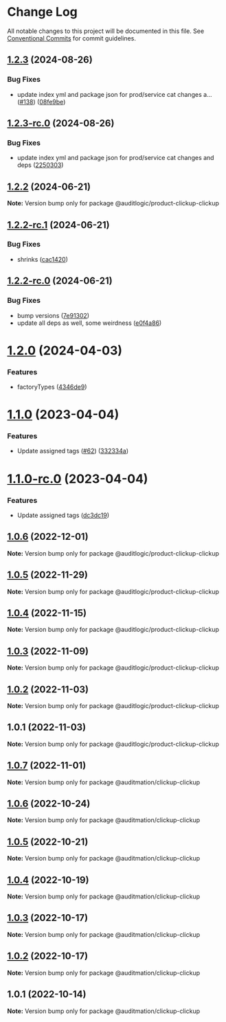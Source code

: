 # Change Log

All notable changes to this project will be documented in this file.
See [Conventional Commits](https://conventionalcommits.org) for commit guidelines.

## [1.2.3](https://github.com/auditlogic/product/compare/@auditlogic/product-clickup-clickup@1.2.2...@auditlogic/product-clickup-clickup@1.2.3) (2024-08-26)


### Bug Fixes

* update index yml and package json for prod/service cat changes a… ([#138](https://github.com/auditlogic/product/issues/138)) ([08fe9be](https://github.com/auditlogic/product/commit/08fe9beb1c8457462a19bc69caa02e6212d97e1a))





## [1.2.3-rc.0](https://github.com/auditlogic/product/compare/@auditlogic/product-clickup-clickup@1.2.2...@auditlogic/product-clickup-clickup@1.2.3-rc.0) (2024-08-26)


### Bug Fixes

* update index yml and package json for prod/service cat changes and deps ([2250303](https://github.com/auditlogic/product/commit/225030363a363608240135b7ebed386b28f01e4b))





## [1.2.2](https://github.com/auditlogic/product/compare/@auditlogic/product-clickup-clickup@1.2.2-rc.1...@auditlogic/product-clickup-clickup@1.2.2) (2024-06-21)

**Note:** Version bump only for package @auditlogic/product-clickup-clickup





## [1.2.2-rc.1](https://github.com/auditlogic/product/compare/@auditlogic/product-clickup-clickup@1.2.2-rc.0...@auditlogic/product-clickup-clickup@1.2.2-rc.1) (2024-06-21)


### Bug Fixes

* shrinks ([cac1420](https://github.com/auditlogic/product/commit/cac14200fefcd8183ab69fe89a47bd3f70f563e9))





## [1.2.2-rc.0](https://github.com/auditlogic/product/compare/@auditlogic/product-clickup-clickup@1.2.0...@auditlogic/product-clickup-clickup@1.2.2-rc.0) (2024-06-21)


### Bug Fixes

* bump versions ([7e91302](https://github.com/auditlogic/product/commit/7e913023b8b312150ed7762c32fbbe616be71de5))
* update all deps as well, some weirdness ([e0f4a86](https://github.com/auditlogic/product/commit/e0f4a864714e2d3de6bbf3da014d5312fe53be2f))





# [1.2.0](https://github.com/auditlogic/product/compare/@auditlogic/product-clickup-clickup@1.1.0...@auditlogic/product-clickup-clickup@1.2.0) (2024-04-03)


### Features

* factoryTypes ([4346de9](https://github.com/auditlogic/product/commit/4346de92693aee892fccf725338ffc7b80ab182b))





# [1.1.0](https://github.com/auditlogic/product/compare/@auditlogic/product-clickup-clickup@1.0.6...@auditlogic/product-clickup-clickup@1.1.0) (2023-04-04)


### Features

* Update assigned tags ([#62](https://github.com/auditlogic/product/issues/62)) ([332334a](https://github.com/auditlogic/product/commit/332334ac1b4a57ff812914e70573c91539a06bf4))





# [1.1.0-rc.0](https://github.com/auditlogic/product/compare/@auditlogic/product-clickup-clickup@1.0.6...@auditlogic/product-clickup-clickup@1.1.0-rc.0) (2023-04-04)


### Features

* Update assigned tags ([dc3dc19](https://github.com/auditlogic/product/commit/dc3dc19fc1eed87cbc16dbdcf7131bf46ffcfbb7))





## [1.0.6](https://github.com/auditlogic/product/compare/@auditlogic/product-clickup-clickup@1.0.5...@auditlogic/product-clickup-clickup@1.0.6) (2022-12-01)

**Note:** Version bump only for package @auditlogic/product-clickup-clickup





## [1.0.5](https://github.com/auditlogic/product/compare/@auditlogic/product-clickup-clickup@1.0.4...@auditlogic/product-clickup-clickup@1.0.5) (2022-11-29)

**Note:** Version bump only for package @auditlogic/product-clickup-clickup





## [1.0.4](https://github.com/auditlogic/product/compare/@auditlogic/product-clickup-clickup@1.0.3...@auditlogic/product-clickup-clickup@1.0.4) (2022-11-15)

**Note:** Version bump only for package @auditlogic/product-clickup-clickup





## [1.0.3](https://github.com/auditlogic/product/compare/@auditlogic/product-clickup-clickup@1.0.2...@auditlogic/product-clickup-clickup@1.0.3) (2022-11-09)

**Note:** Version bump only for package @auditlogic/product-clickup-clickup





## [1.0.2](https://github.com/auditlogic/product/compare/@auditlogic/product-clickup-clickup@1.0.1...@auditlogic/product-clickup-clickup@1.0.2) (2022-11-03)

**Note:** Version bump only for package @auditlogic/product-clickup-clickup





## 1.0.1 (2022-11-03)

**Note:** Version bump only for package @auditlogic/product-clickup-clickup





## [1.0.7](https://github.com/auditmation/store-content/compare/@auditmation/clickup-clickup@1.0.6...@auditmation/clickup-clickup@1.0.7) (2022-11-01)

**Note:** Version bump only for package @auditmation/clickup-clickup





## [1.0.6](https://github.com/auditmation/store-content/compare/@auditmation/clickup-clickup@1.0.5...@auditmation/clickup-clickup@1.0.6) (2022-10-24)

**Note:** Version bump only for package @auditmation/clickup-clickup





## [1.0.5](https://github.com/auditmation/store-content/compare/@auditmation/clickup-clickup@1.0.4...@auditmation/clickup-clickup@1.0.5) (2022-10-21)

**Note:** Version bump only for package @auditmation/clickup-clickup





## [1.0.4](https://github.com/auditmation/store-content/compare/@auditmation/clickup-clickup@1.0.3...@auditmation/clickup-clickup@1.0.4) (2022-10-19)

**Note:** Version bump only for package @auditmation/clickup-clickup





## [1.0.3](https://github.com/auditmation/store-content/compare/@auditmation/clickup-clickup@1.0.2...@auditmation/clickup-clickup@1.0.3) (2022-10-17)

**Note:** Version bump only for package @auditmation/clickup-clickup





## [1.0.2](https://github.com/auditmation/store-content/compare/@auditmation/clickup-clickup@1.0.1...@auditmation/clickup-clickup@1.0.2) (2022-10-17)

**Note:** Version bump only for package @auditmation/clickup-clickup





## 1.0.1 (2022-10-14)

**Note:** Version bump only for package @auditmation/clickup-clickup
